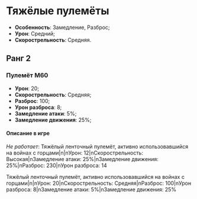 # Тяжёлые пулемёты


* **Особенность**: Замедление, Разброс;
* **Урон**: Средний;
* **Скорострельность**: Средняя.

## Ранг 2

### Пулемёт М60

* **Урон**: 20;
* **Скорострельность**: Средняя;
* **Разброс**: 100;
* **Урон разброса**: 8;
* **Замедление атаки**: 5%;
* **Замедление движения**: 25%;

#### Описание в игре
*Не работает*: Тяжёлый ленточный пулемёт, активно использовавшийся на войнах с горцами|n|nУрон: 12|nСкорострельность: Высокая|nЗамедление атаки: 25%|nЗамедление движения: 25%|nРазброс: 230|nУрон разброса: 14

Тяжёлый ленточный пулемёт, активно использовавшийся на войнах с горцами|n|nУрон: 20|nСкорострельность: Средняя|nРазброс: 100|nУрон разброса: 8|nЗамедление атаки: 5%|nЗамедление движения: 25%